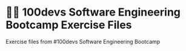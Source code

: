 # 👨‍💻 100devs Software Engineering Bootcamp Exercise Files
 Exercise files from #100devs Software Engineering Bootcamp
